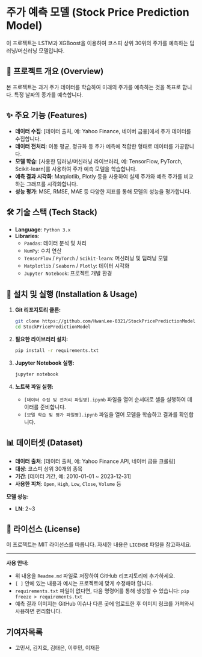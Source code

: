 # 주가 예측 모델 (Stock Price Prediction Model)

이 프로젝트는 LSTM과 XGBoost을 이용하여 코스피 상위 30위의 주가를 예측하는 딥러닝/머신러닝 모델입니다.

## 📜 프로젝트 개요 (Overview)

본 프로젝트는 과거 주가 데이터를 학습하여 미래의 주가를 예측하는 것을 목표로 합니다. 특정 날짜의 종가를 예측합니다.

## ✨ 주요 기능 (Features)

  * **데이터 수집**: [데이터 출처, 예: Yahoo Finance, 네이버 금융]에서 주가 데이터를 수집합니다.
  * **데이터 전처리**: 이동 평균, 정규화 등 주가 예측에 적합한 형태로 데이터를 가공합니다.
  * **모델 학습**: [사용한 딥러닝/머신러닝 라이브러리, 예: TensorFlow, PyTorch, Scikit-learn]를 사용하여 주가 예측 모델을 학습합니다.
  * **예측 결과 시각화**: Matplotlib, Plotly 등을 사용하여 실제 주가와 예측 주가를 비교하는 그래프를 시각화합니다.
  * **성능 평가**: MSE, RMSE, MAE 등 다양한 지표를 통해 모델의 성능을 평가합니다.

## 🛠️ 기술 스택 (Tech Stack)

  * **Language**: `Python 3.x`
  * **Libraries**:
      * `Pandas`: 데이터 분석 및 처리
      * `NumPy`: 수치 연산
      * `TensorFlow` / `PyTorch` / `Scikit-learn`: 머신러닝 및 딥러닝 모델
      * `Matplotlib` / `Seaborn` / `Plotly`: 데이터 시각화
      * `Jupyter Notebook`: 프로젝트 개발 환경

## 💾 설치 및 실행 (Installation & Usage)

1.  **Git 리포지토리 클론:**

    ```bash
    git clone https://github.com/HwanLee-0321/StockPricePredictionModel.git
    cd StockPricePredictionModel
    ```

2.  **필요한 라이브러리 설치:**

    ```bash
    pip install -r requirements.txt
    ```
  
3.  **Jupyter Notebook 실행:**

    ```bash
    jupyter notebook
    ```

4.  **노트북 파일 실행:**

      * `[데이터 수집 및 전처리 파일명].ipynb` 파일을 열어 순서대로 셀을 실행하여 데이터를 준비합니다.
      * `[모델 학습 및 평가 파일명].ipynb` 파일을 열어 모델을 학습하고 결과를 확인합니다.

## 📊 데이터셋 (Dataset)

  * **데이터 출처**: [데이터 출처, 예: Yahoo Finance API, 네이버 금융 크롤링]
  * **대상**: 코스피 상위 30개의 종목
  * **기간**: [데이터 기간, 예: 2010-01-01 \~ 2023-12-31]
  * **사용한 피처**: `Open`, `High`, `Low`, `Close`, `Volume` 등

**모델 성능:**

  * **LN**: 2~3

## 📄 라이선스 (License)

이 프로젝트는 MIT 라이선스를 따릅니다. 자세한 내용은 `LICENSE` 파일을 참고하세요.

-----

**사용 안내:**

  * 위 내용을 `Readme.md` 파일로 저장하여 GitHub 리포지토리에 추가하세요.
  * `[ ]` 안에 있는 내용과 예시는 프로젝트에 맞게 수정해야 합니다.
  * `requirements.txt` 파일이 없다면, 다음 명령어를 통해 생성할 수 있습니다: `pip freeze > requirements.txt`
  * 예측 결과 이미지는 GitHub 이슈나 다른 곳에 업로드한 후 이미지 링크를 가져와서 사용하면 편리합니다.

## 기여자목록

- 고민서, 김지호, 김태은, 이후민, 이재환 